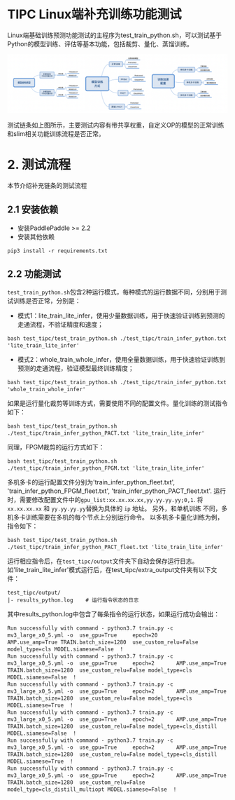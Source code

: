 
# TIPC Linux端补充训练功能测试

Linux端基础训练预测功能测试的主程序为test_train_python.sh，可以测试基于Python的模型训练、评估等基本功能，包括裁剪、量化、蒸馏训练。

![](./test_tipc/tipc_train.png)

测试链条如上图所示，主要测试内容有带共享权重，自定义OP的模型的正常训练和slim相关功能训练流程是否正常。


# 2. 测试流程

本节介绍补充链条的测试流程

## 2.1 安装依赖

- 安装PaddlePaddle >= 2.2
- 安装其他依赖

```
pip3 install -r requirements.txt
```

## 2.2 功能测试

`test_train_python.sh`包含2种运行模式，每种模式的运行数据不同，分别用于测试训练是否正常，分别是：

- 模式1：lite_train_lite_infer，使用少量数据训练，用于快速验证训练到预测的走通流程，不验证精度和速度；

```
bash test_tipc/test_train_python.sh ./test_tipc/train_infer_python.txt 'lite_train_lite_infer'
```

- 模式2：whole_train_whole_infer，使用全量数据训练，用于快速验证训练到预测的走通流程，验证模型最终训练精度；

```
bash test_tipc/test_train_python.sh ./test_tipc/train_infer_python.txt 'whole_train_whole_infer'
```

如果是运行量化裁剪等训练方式，需要使用不同的配置文件。量化训练的测试指令如下：
```
bash test_tipc/test_train_python.sh ./test_tipc/train_infer_python_PACT.txt 'lite_train_lite_infer'
```

同理，FPGM裁剪的运行方式如下：
```
bash test_tipc/test_train_python.sh ./test_tipc/train_infer_python_FPGM.txt 'lite_train_lite_infer'
```

多机多卡的运行配置文件分别为'train_infer_python_fleet.txt', 'train_infer_python_FPGM_fleet.txt', 'train_infer_python_PACT_fleet.txt'. 
运行时，需要修改配置文件中的`gpu_list:xx.xx.xx.xx,yy.yy.yy.yy;0,1`. 将`xx.xx.xx.xx` 和 `yy.yy.yy.yy`替换为具体的 `ip` 地址。 另外，和单机训练
不同，多机多卡训练需要在多机的每个节点上分别运行命令。 以多机多卡量化训练为例， 指令如下：
```
bash test_tipc/test_train_python.sh ./test_tipc/train_infer_python_PACT_fleet.txt 'lite_train_lite_infer'
```

运行相应指令后，在`test_tipc/output`文件夹下自动会保存运行日志。如'lite_train_lite_infer'模式运行后，在test_tipc/extra_output文件夹有以下文件：

```
test_tipc/output/
|- results_python.log    # 运行指令状态的日志
```

其中results_python.log中包含了每条指令的运行状态，如果运行成功会输出：

```
Run successfully with command - python3.7 train.py -c mv3_large_x0_5.yml -o  use_gpu=True     epoch=20       AMP.use_amp=True TRAIN.batch_size=1280  use_custom_relu=False model_type=cls MODEL.siamese=False  !  
Run successfully with command - python3.7 train.py -c mv3_large_x0_5.yml -o  use_gpu=True     epoch=2       AMP.use_amp=True TRAIN.batch_size=1280  use_custom_relu=False model_type=cls MODEL.siamese=False  !  
Run successfully with command - python3.7 train.py -c mv3_large_x0_5.yml -o  use_gpu=True     epoch=2       AMP.use_amp=True TRAIN.batch_size=1280  use_custom_relu=False model_type=cls MODEL.siamese=True  !  
Run successfully with command - python3.7 train.py -c mv3_large_x0_5.yml -o  use_gpu=True     epoch=2       AMP.use_amp=True TRAIN.batch_size=1280  use_custom_relu=False model_type=cls_distill MODEL.siamese=False  !  
Run successfully with command - python3.7 train.py -c mv3_large_x0_5.yml -o  use_gpu=True     epoch=2       AMP.use_amp=True TRAIN.batch_size=1280  use_custom_relu=False model_type=cls_distill MODEL.siamese=True  !  
Run successfully with command - python3.7 train.py -c mv3_large_x0_5.yml -o  use_gpu=True     epoch=2       AMP.use_amp=True TRAIN.batch_size=1280  use_custom_relu=False model_type=cls_distill_multiopt MODEL.siamese=False  !

```
